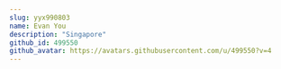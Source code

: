 ```yaml
---
slug: yyx990803
name: Evan You
description: "Singapore"
github_id: 499550
github_avatar: https://avatars.githubusercontent.com/u/499550?v=4
---
```


